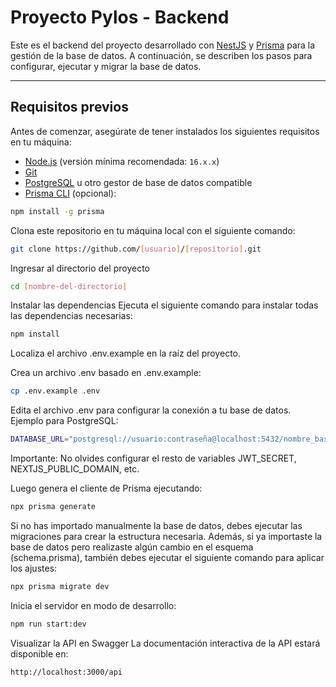 # Proyecto Pylos - Backend

Este es el backend del proyecto desarrollado con [NestJS](https://nestjs.com/) y [Prisma](https://www.prisma.io/) para la gestión de la base de datos. A continuación, se describen los pasos para configurar, ejecutar y migrar la base de datos.

---

## **Requisitos previos**

Antes de comenzar, asegúrate de tener instalados los siguientes requisitos en tu máquina:

-   [Node.js](https://nodejs.org/) (versión mínima recomendada: `16.x.x`)
-   [Git](https://git-scm.com/)
-   [PostgreSQL](https://www.postgresql.org/) u otro gestor de base de datos compatible
-   [Prisma CLI](https://www.prisma.io/docs/getting-started) (opcional):

```bash
npm install -g prisma
```

Clona este repositorio en tu máquina local con el siguiente comando:

```bash
git clone https://github.com/[usuario]/[repositorio].git
```

Ingresar al directorio del proyecto

```bash
cd [nombre-del-directorio]
```

Instalar las dependencias Ejecuta el siguiente comando para instalar todas las dependencias necesarias:

```bash
npm install
```

Localiza el archivo .env.example en la raíz del proyecto.

Crea un archivo .env basado en .env.example:

```bash
cp .env.example .env
```

Edita el archivo .env para configurar la conexión a tu base de datos. Ejemplo para PostgreSQL:

```bash
DATABASE_URL="postgresql://usuario:contraseña@localhost:5432/nombre_base_datos"
```

Importante: No olvides configurar el resto de variables JWT_SECRET, NEXTJS_PUBLIC_DOMAIN, etc.

Luego genera el cliente de Prisma ejecutando:

```bash
npx prisma generate
```

Si no has importado manualmente la base de datos, debes ejecutar las migraciones para crear la estructura necesaria. Además, si ya importaste la base de datos pero realizaste algún cambio en el esquema (schema.prisma), también debes ejecutar el siguiente comando para aplicar los ajustes:

```bash
npx prisma migrate dev
```

Inicia el servidor en modo de desarrollo:

```bash
npm run start:dev
```

Visualizar la API en Swagger La documentación interactiva de la API estará disponible en:

```bash
http://localhost:3000/api
```
